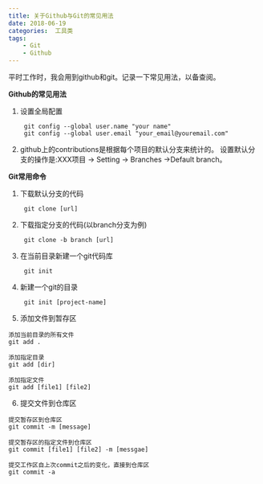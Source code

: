```yaml
---
title: 关于Github与Git的常见用法
date: 2018-06-19
categories:  工具类
tags:
    - Git
    - Github
---
```

平时工作时，我会用到github和git。记录一下常见用法，以备查阅。
<!--more-->
**Github的常见用法**
1. 设置全局配置

        git config --global user.name "your name"
        git config --global user.email "your_email@youremail.com"

2. github上的contributions是根据每个项目的默认分支来统计的。
设置默认分支的操作是:XXX项目 -> Setting -> Branches ->Default branch。

**Git常用命令**

1. 下载默认分支的代码

        git clone [url] 

2. 下载指定分支的代码(以branch分支为例)

        git clone -b branch [url]

3. 在当前目录新建一个git代码库

        git init 

4. 新建一个git的目录

        git init [project-name]

5. 添加文件到暂存区
```
添加当前目录的所有文件
git add .

添加指定目录
git add [dir]

添加指定文件
git add [file1] [file2]
```

6. 提交文件到仓库区
```
提交暂存区到仓库区
git commit -m [message]

提交暂存区的指定文件到仓库区
git commit [file1] [file2] -m [messgae]

提交工作区自上次commit之后的变化，直接到仓库区
git commit -a
```